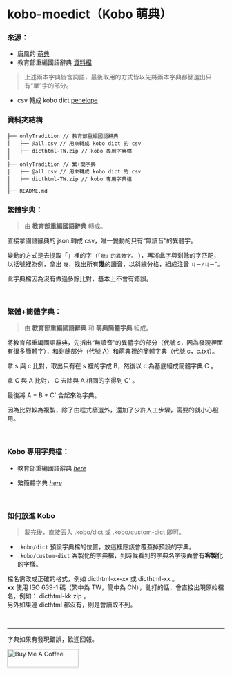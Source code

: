 # kobo-moedict（Kobo 萌典）


### 來源：
* 唐鳳的 [萌典](https://github.com/g0v/moedict-webkit)
* 教育部重編國語辭典 [資料檔](https://github.com/g0v/moedict-data)

> 上述兩本字典皆含詞語，最後取用的方式皆以先將兩本字典都篩選出只有“單”字的部分。

* csv 轉成 kobo dict [penelope](https://github.com/pettarin/penelope)

### 資料夾結構
```
├── onlyTradition // 教育部重編國語辭典
│   ├── @all.csv // 用來轉成 kobo dict 的 csv
│   ├── dicthtml-TW.zip // kobo 專用字典檔
│  
├── onlyTradition // 繁+簡字典
│   ├── @all.csv // 用來轉成 kobo dict 的 csv
│   ├── dicthtml-TW.zip // kobo 專用字典檔
│  
├── README.md
```


### 繁體字典：
> 由 **教育部重編國語辭典** 轉成。

直接拿國語辭典的 json 轉成 csv，唯一變動的只有“無讀音”的異體字。

變動的方式是去提取「」裡的字（`「幾」的異體字。` ），再將此字與剩餘的字匹配，以括號裡為例，拿出 `幾`，找出所有**幾**的讀音，以斜線分格，組成注音 `ㄐㄧ/ㄐㄧˇ`。

此字典檔因為沒有做過多餘比對，基本上不會有錯誤。

<br>

### 繁體+簡體字典：
> 由 **教育部重編國語辭典** 和 **萌典簡體字典** 組成。

將教育部重編國語辭典，先拆出“無讀音”的異體字的部分（代號 s，因為發現裡面有很多簡體字），和剩餘部分（代號 A）和萌典裡的簡體字典（代號 c，c.txt）。

拿 s 與 c 比對，取出只有在 s 裡的字成 B，然後以 c 為基底組成簡體字典 C 。

拿 C 與 A 比對， C 去除與 A 相同的字得到 C' 。 

最後將 A + B + C' 合起來為字典。

因為比對較為複製，除了由程式篩選外，還加了少許人工步驟，需要的就小心服用。

<br>

### Kobo 專用字典檔：

* 教育部重編國語辭典 [*here*](https://github.com/hsuan9522/kobo-moedict/blob/master/onlyTradition/dicthtml-TW.zip)

* 繁簡體字典 [*here*](https://github.com/hsuan9522/kobo-moedict/blob/master/tranditionNsimple/dicthtml-TW.zip)

<br>

### 如何放進 Kobo

> 載完後，直接丟入 .kobo/dict 或 .kobo/custom-dict 即可。

* `.kobo/dict` 預設字典檔的位置，放這裡應該會覆蓋掉預設的字典。
* `.kobo/custom-dict` 客製化的字典檔，到時候看到的字典名字後面會有**客製化**的字樣。

檔名需改成正確的格式，例如 dicthtml-xx-xx 或 dicthtml-xx 。  
**xx** 使用 ISO 639-1 碼（繁中為 TW，簡中為 CN），亂打的話，會直接出現原始檔名，例如： dicthtml-kk.zip 。  
另外如果連 dicthtml 都沒有，則是會讀取不到。

<br>

---

字典如果有發現錯誤，歡迎回報。

<a href="https://www.buymeacoffee.com/hsuan" target="_blank"><img src="https://cdn.buymeacoffee.com/buttons/v2/default-yellow.png" alt="Buy Me A Coffee" style="height: 41px !important;width: 165px !important;box-shadow: 0px 3px 2px 0px rgba(190, 190, 190, 0.5) !important;-webkit-box-shadow: 0px 3px 2px 0px rgba(190, 190, 190, 0.5) !important;" ></a>

